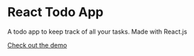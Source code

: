 # React Todo App 

A todo app to keep track of all your tasks. Made with React.js

[Check out the demo](https://finnius25.github.io/react-to-do)
